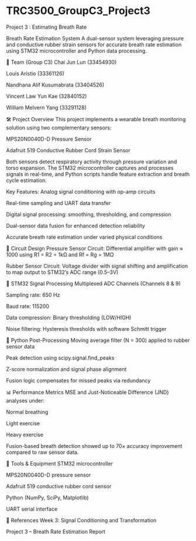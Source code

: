 # TRC3500_GroupC3_Project3
Project 3 : Estimating Breath Rate 

Breath Rate Estimation System
A dual-sensor system leveraging pressure and conductive rubber strain sensors for accurate breath rate estimation using STM32 microcontroller and Python data processing.

👥 Team (Group C3)
Chai Jun Lun (33454930)

Louis Aristio (33361126)

Nandhana Alif Kusumabrata (33404526)

Vincent Law Yun Kae (32840152)

William Melvern Yang (33291128)

🛠 Project Overview
This project implements a wearable breath monitoring solution using two complementary sensors:

MPS20N0040D-D Pressure Sensor

Adafruit 519 Conductive Rubber Cord Strain Sensor

Both sensors detect respiratory activity through pressure variation and torso expansion. The STM32 microcontroller captures and processes signals in real-time, and Python scripts handle feature extraction and breath cycle estimation.

Key Features:
Analog signal conditioning with op-amp circuits

Real-time sampling and UART data transfer

Digital signal processing: smoothing, thresholding, and compression

Dual-sensor data fusion for enhanced detection reliability

Accurate breath rate estimation under varied physical conditions

🔧 Circuit Design
Pressure Sensor Circuit: Differential amplifier with gain ≈ 1000 using R1 = R2 = 1kΩ and Rf = Rg = 1MΩ

Rubber Sensor Circuit: Voltage divider with signal shifting and amplification to map output to STM32’s ADC range (0.5–3V)

🔄 STM32 Signal Processing
Multiplexed ADC Channels (Channels 8 & 9)

Sampling rate: 650 Hz

Baud rate: 115200

Data compression: Binary thresholding (LOW/HIGH)

Noise filtering: Hysteresis thresholds with software Schmitt trigger

🧮 Python Post-Processing
Moving average filter (N = 300) applied to rubber sensor data

Peak detection using scipy.signal.find_peaks

Z-score normalization and signal phase alignment

Fusion logic compensates for missed peaks via redundancy

📊 Performance Metrics
MSE and Just-Noticeable Difference (JND) analyses under:

Normal breathing

Light exercise

Heavy exercise

Fusion-based breath detection showed up to 70× accuracy improvement compared to raw sensor data.

🔬 Tools & Equipment
STM32 microcontroller

MPS20N0040D-D pressure sensor

Adafruit 519 conductive rubber cord sensor

Python (NumPy, SciPy, Matplotlib)

UART serial interface

📎 References
Week 3: Signal Conditioning and Transformation

Project 3 – Breath Rate Estimation Report

